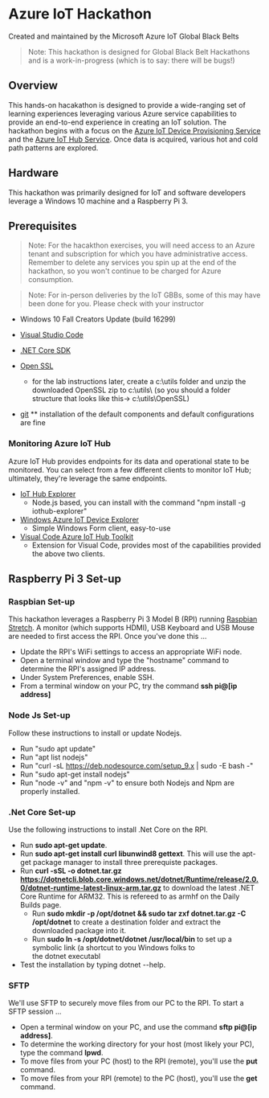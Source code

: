 # Azure IoT Hackathon

Created and maintained by the Microsoft Azure IoT Global Black Belts

>Note: This hackathon is designed for Global Black Belt Hackathons and is a work-in-progress (which is to say: there will be bugs!)

## Overview

This hands-on hacakathon is designed to provide a wide-ranging set of learning experiences leveraging various Azure service capabilities
to provide an end-to-end experience in creating an IoT solution.  The hackathon begins with a focus on the [Azure IoT Device Provisioning
Service](https://docs.microsoft.com/en-us/azure/iot-dps/about-iot-dps) and the [Azure IoT Hub Service](https://docs.microsoft.com/en-us/azure/iot-hub/iot-hub-what-is-iot-hub).  Once data is acquired, various hot and cold path patterns
are explored.

## Hardware

This hackathon was primarily designed for IoT and software developers leverage a Windows 10 machine and a Raspberry Pi 3.

## Prerequisites

>Note: For the hacakthon exercises, you will need access to an Azure tenant and subscription for which you have administrative access.  Remember to delete any services you spin up at the end of the hackathon, so you won't continue to be charged for Azure consumption.

>Note: For in-person deliveries by the IoT GBBs, some of this may have been done for you.  Please check with your instructor

* Windows 10 Fall Creators Update (build 16299)

* [Visual Studio Code](https://code.visualstudio.com/)
* [.NET Core SDK](https://www.microsoft.com/net/core#windowscmd)
* [Open SSL](https://sourceforge.net/projects/openssl/)
    * for the lab instructions later, create a c:\utils folder and unzip the downloaded OpenSSL zip to c:\utils\ 
    (so you should a folder structure that looks like this->    c:\utils\OpenSSL)
* [git](https://git-scm.com/downloads/)   ** installation of the default components and default configurations are fine

### Monitoring Azure IoT Hub
Azure IoT Hub provides endpoints for its data and operational state to be monitored.  You can select from a few different clients
to monitor IoT Hub; ultimately, they're leverage the same endpoints.

* [IoT Hub Explorer](https://github.com/Azure/iothub-explorer)
    * Node.js based, you can install with the command "npm install -g iothub-explorer"
* [Windows Azure IoT Device Explorer](https://github.com/Azure/azure-iot-sdks/releases/download/2016-11-17/SetupDeviceExplorer.msi)
    * Simple Windows Form client, easy-to-use
* [Visual Code Azure IoT Hub Toolkit](https://marketplace.visualstudio.com/items?itemName=vsciot-vscode.azure-iot-toolkit)
    * Extension for Visual Code, provides most of the capabilities provided the above two clients.

## Raspberry Pi 3 Set-up

### Raspbian Set-up
This hackathon leverages a Raspberry Pi 3 Model B (RPI) running [Raspbian Stretch](https://www.raspberrypi.org/downloads/raspbian/).  A monitor (which supports HDMI), USB Keyboard and USB Mouse are needed to first access the RPI.  Once you've done this ...

* Update the RPI's WiFi settings to access an appropriate WiFi node.
* Open a terminal window and type the "hostname" command to determine the RPI's assigned IP address.
* Under System Preferences, enable SSH.
* From a terminal window on your PC, try the command **ssh pi@[ip address]**

### Node Js Set-up
Follow these instructions to install or update Nodejs.

* Run "sudo apt update"
* Run "apt list nodejs"
* Run "curl -sL https://deb.nodesource.com/setup_9.x | sudo -E bash -"
* Run "sudo apt-get install nodejs"
* Run "node -v" and "npm -v" to ensure both Nodejs and Npm are properly installed.

### .Net Core Set-up
Use the following instructions to install .Net Core on the RPI.

* Run **sudo apt-get update**.
* Run **sudo apt-get install curl libunwind8 gettext**. This will use the apt-get package manager to install three prerequiste packages.
* Run **curl -sSL -o dotnet.tar.gz https://dotnetcli.blob.core.windows.net/dotnet/Runtime/release/2.0.0/dotnet-runtime-latest-linux-arm.tar.gz** to download the latest .NET Core Runtime for ARM32. This is refereed to as armhf on the Daily Builds page.
    * Run **sudo mkdir -p /opt/dotnet && sudo tar zxf dotnet.tar.gz -C /opt/dotnet** to create a destination folder and extract the downloaded package into it.
    * Run **sudo ln -s /opt/dotnet/dotnet /usr/local/bin** to set up a symbolic link (a shortcut to you Windows folks to the dotnet executabl
* Test the installation by typing dotnet --help.

### SFTP
We'll use SFTP to securely move files from our PC to the RPI.  To start a SFTP session ...

* Open a terminal window on your PC, and use the command **sftp pi@[ip address]**.
* To determine the working directory for your host (most likely your PC), type the command **lpwd**.
* To move files from your PC (host) to the RPI (remote), you'll use the **put** command.
* To move files from your RPI (remote) to the PC (host), you'll use the **get** command.